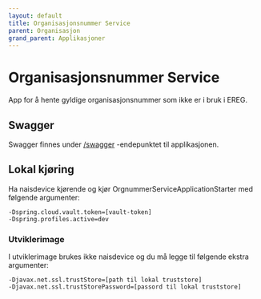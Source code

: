 ```yaml
---
layout: default
title: Organisasjonsnummer Service
parent: Organisasjon
grand_parent: Applikasjoner
---
```


# Organisasjonsnummer Service
App for å hente gyldige organisasjonsnummer som ikke er i bruk i EREG.

## Swagger
Swagger finnes under [/swagger](https://organisasjon-orgnummer-service.dev.intern.nav.no/swagger) -endepunktet til applikasjonen.


## Lokal kjøring
Ha naisdevice kjørende og kjør OrgnummerServiceApplicationStarter med følgende argumenter:
```
-Dspring.cloud.vault.token=[vault-token]
-Dspring.profiles.active=dev
```

### Utviklerimage
I utviklerimage brukes ikke naisdevice og du må legge til følgende ekstra argumenter:
```
-Djavax.net.ssl.trustStore=[path til lokal truststore]
-Djavax.net.ssl.trustStorePassword=[passord til lokal truststore]
```
